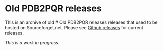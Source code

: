 # Old PDB2PQR releases

This is an archive of old # Old PDB2PQR releases
 releases that used to be hosted on Sourceforget.net.
Please see [Github releases](https://github.com/Electrostatics/pdb2pqr/releases) for current releases.

*This is a work in progress.*
